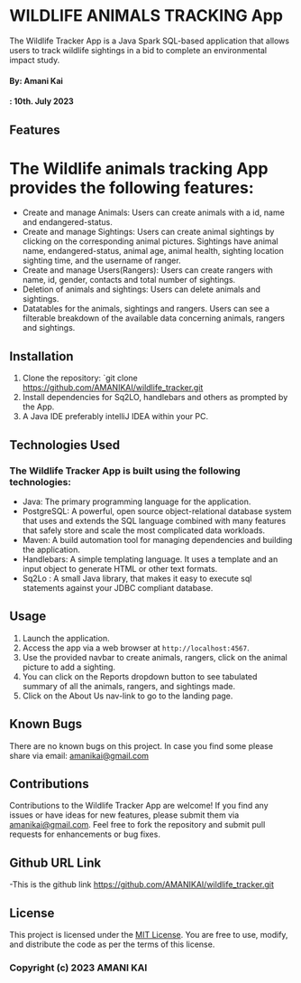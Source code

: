 # WILDLIFE ANIMALS TRACKING App

The Wildlife Tracker App is a Java Spark SQL-based application that allows users to track wildlife sightings in a bid to complete an environmental impact study.

#### By: **Amani Kai**
####  : **10th. July 2023**

## Features

# The Wildlife animals tracking App provides the following features:

- Create and manage Animals: Users can create animals with a id, name and endangered-status.
- Create and manage Sightings: Users can create animal sightings by clicking on the corresponding animal pictures. Sightings have animal name, endangered-status, animal age, animal health, sighting location sighting time, and the username of ranger.
- Create and manage Users(Rangers): Users can create rangers with name, id, gender, contacts and total number of sightings.
- Deletion of animals and sightings: Users can delete animals and sightings.
- Datatables for the animals, sightings and rangers. Users can see a filterable breakdown of the available data concerning animals, rangers and sightings.

## Installation

1. Clone the repository: `git clone https://github.com/AMANIKAI/wildlife_tracker.git
2. Install dependencies for Sq2LO, handlebars and others as prompted by the App.
3. A Java IDE preferably intelliJ IDEA within your PC.

## Technologies Used

### The Wildlife Tracker App is built using the following technologies:

- Java: The primary programming language for the application.
- PostgreSQL: A powerful, open source object-relational database system that uses and extends the SQL language combined with many features that safely store and scale the most complicated data workloads.
- Maven: A build automation tool for managing dependencies and building the application.
- Handlebars: A simple templating language. It uses a template and an input object to generate HTML or other text formats.
- Sq2Lo : A small Java library, that makes it easy to execute sql statements against your JDBC compliant database.

## Usage

1. Launch the application.
2. Access the app via a web browser at `http://localhost:4567`.
3. Use the provided navbar to create animals, rangers, click on the animal picture to add a sighting.
4. You can click on the Reports dropdown button to see tabulated summary of all the animals, rangers, and sightings made.
5. Click on the About Us nav-link to go to the landing page.

## Known Bugs

There are no known bugs on this project. In case you find some please share via email: amanikai@gmail.com

## Contributions

Contributions to the Wildlife Tracker App are welcome! If you find any issues or have ideas for new features, please submit them via amanikai@gmail.com. Feel free to fork the repository and submit pull requests for enhancements or bug fixes.

## Github URL Link

-This is the github link https://github.com/AMANIKAI/wildlife_tracker.git

## License

This project is licensed under the [MIT License](https://opensource.org/licenses/MIT). You are free to use, modify, and distribute the code as per the terms of this license.

### Copyright (c) 2023 **AMANI KAI**